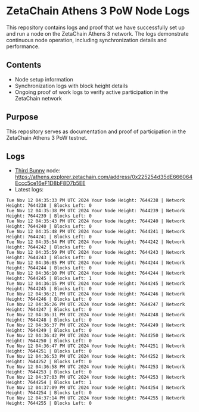 # ZetaChain Athens 3 PoW Node Logs
This repository contains logs and proof that we have successfully set up and run a node on the ZetaChain Athens 3 network. The logs demonstrate continuous node operation, including synchronization details and performance.

## Contents
- Node setup information
- Synchronization logs with block height details
- Ongoing proof of work logs to verify active participation in the ZetaChain network

## Purpose
This repository serves as documentation and proof of participation in the ZetaChain Athens 3 PoW testnet.

## Logs

- [Third Bunny](https://thirdbunny.xyz/) node: https://athens.explorer.zetachain.com/address/0x225254d35dE666064Eccc5ce16eF1D8bF8D7b5EE
- Latest logs:
```
Tue Nov 12 04:35:33 PM UTC 2024 Your Node Height: 7644238 | Network Height: 7644238 | Blocks Left: 0
Tue Nov 12 04:35:38 PM UTC 2024 Your Node Height: 7644239 | Network Height: 7644239 | Blocks Left: 0
Tue Nov 12 04:35:43 PM UTC 2024 Your Node Height: 7644240 | Network Height: 7644240 | Blocks Left: 0
Tue Nov 12 04:35:48 PM UTC 2024 Your Node Height: 7644241 | Network Height: 7644241 | Blocks Left: 0
Tue Nov 12 04:35:54 PM UTC 2024 Your Node Height: 7644242 | Network Height: 7644242 | Blocks Left: 0
Tue Nov 12 04:35:59 PM UTC 2024 Your Node Height: 7644243 | Network Height: 7644243 | Blocks Left: 0
Tue Nov 12 04:36:05 PM UTC 2024 Your Node Height: 7644244 | Network Height: 7644244 | Blocks Left: 0
Tue Nov 12 04:36:10 PM UTC 2024 Your Node Height: 7644244 | Network Height: 7644245 | Blocks Left: 1
Tue Nov 12 04:36:15 PM UTC 2024 Your Node Height: 7644245 | Network Height: 7644245 | Blocks Left: 0
Tue Nov 12 04:36:21 PM UTC 2024 Your Node Height: 7644246 | Network Height: 7644246 | Blocks Left: 0
Tue Nov 12 04:36:26 PM UTC 2024 Your Node Height: 7644247 | Network Height: 7644247 | Blocks Left: 0
Tue Nov 12 04:36:31 PM UTC 2024 Your Node Height: 7644248 | Network Height: 7644248 | Blocks Left: 0
Tue Nov 12 04:36:37 PM UTC 2024 Your Node Height: 7644249 | Network Height: 7644249 | Blocks Left: 0
Tue Nov 12 04:36:42 PM UTC 2024 Your Node Height: 7644250 | Network Height: 7644250 | Blocks Left: 0
Tue Nov 12 04:36:47 PM UTC 2024 Your Node Height: 7644251 | Network Height: 7644251 | Blocks Left: 0
Tue Nov 12 04:36:53 PM UTC 2024 Your Node Height: 7644252 | Network Height: 7644252 | Blocks Left: 0
Tue Nov 12 04:36:58 PM UTC 2024 Your Node Height: 7644253 | Network Height: 7644253 | Blocks Left: 0
Tue Nov 12 04:37:03 PM UTC 2024 Your Node Height: 7644253 | Network Height: 7644254 | Blocks Left: 1
Tue Nov 12 04:37:09 PM UTC 2024 Your Node Height: 7644254 | Network Height: 7644254 | Blocks Left: 0
Tue Nov 12 04:37:14 PM UTC 2024 Your Node Height: 7644255 | Network Height: 7644255 | Blocks Left: 0
```
